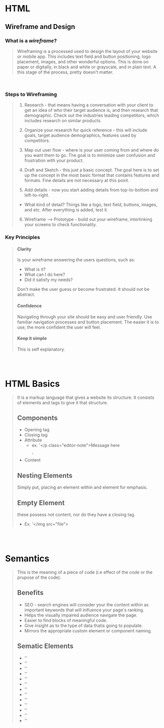 # HTML

## Wireframe and Design

### What is a *wireframe*?

> Wireframing is a processed used to design the layout of your website or mobile app. This includes text field and button positioning, logo placement, images, and other wonderful options. This is done on paper or digitally, in black and white or grayscale, and in plain text. A this stage of the process, pretty doesn't matter.

<br/>

### Steps to Wireframing

> 1. Research - that means having a conversation with your client to get an idea of who their target audience is, and then research that demographic. Check out the industries leading competitors, which includes research on similar products.
>
> 2. Organize your research for quick reference - this will include goals, target audience demographics, features used by competitors.
>
> 3. Map out user flow - where is your user coming from and where do you want them to go. The goal is to minimize user confusion and frustration with your product.
>
> 4. Draft and Sketch - this just a basic concept. The goal here is to set up the concept in the most basic format that contains features and formats. Fine details are not necessary at this point.
>
> 5. Add details - now you start adding details from top-to-bottom and left-to-right.
>
>   - What kind of detail? Things like a logo, text field, buttons, images, and etc. After everything is added, test it.
>
> 6. Wireframe --> Prototype - build out your wireframe, interlinking your screens to check functionality.

### Key Principles

> #### Clarity
>
> Is your wireframe answering the users questions, such as:
> - What is it?
> - What can I do here?
> - Did it satisfy my needs?
>
> Don't make the user guess or become frustrated. It should not be abstract.
>
> #### Confidence
>
> Navigating through your site should be easy and user friendly. Use familiar navigation processes and button placement. The easier it is to use, the more confident the user will feel. 
>
> #### Keep it simple
>
> This is self explanatory.

<br/><br/>
# HTML Basics

> It is a markup language that gives a website its structure. It consists of elements and tags to give it that structure.
>
> ## Components
>
> - Opening tag
> - Closing tag
> - Attribute
>   - ex. '</p class="editor-note">Message here</p>'
> - Content
>
> ## Nesting Elements
>
>Simply put, placing an element within and element for emphasis.
>
> ## Empty Element
>
>these possess not content, nor do they have a closing tag.
>   - Ex. '</img src="file">
>
<br/><br/>
# Semantics

>This is the meaning of a piece of code (i.e effect of the code or the prupose of the code).
>
> ## Benefits
>
> - SEO - search engines will consider your the content within as important keywords that will inlfuence your page's ranking.
> - Helps the visually impaired audience navigate the page.
> - Easier to find blocks of meaningful code.
> - Give insight as to the type of data thatis going to populate.
> - Mirrors the appropriate custom element or component naming.
>
> ## Sematic Elements
>
> - '</article>'
> - '</aside>'
> - '</details>'
> - '</figcaption>'
> - '</figure>'
> - '</footer>'
> - '</header>'
> - '</main>'
> - '</mark>'
> - '</nav>'
> - '</section>'
> - '</summary>'
> - '</time>'

